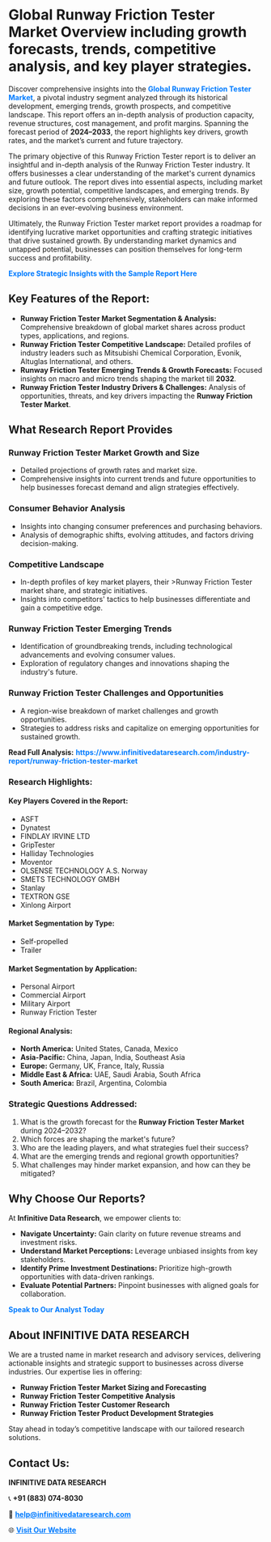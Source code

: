 <h1>Global Runway Friction Tester Market Overview including growth forecasts, trends, competitive analysis, and key player strategies.</h1>
<p>
Discover comprehensive insights into the 
<a href="https://www.infinitivedataresearch.com/industry-report/runway-friction-tester-market" rel="dofollow" style="color: #007BFF; text-decoration: none;"><strong>Global Runway Friction Tester Market</strong></a>, a pivotal industry segment analyzed through its historical development, emerging trends, growth prospects, and competitive landscape. This report offers an in-depth analysis of production capacity, revenue structures, cost management, and profit margins. Spanning the forecast period of <strong>2024–2033</strong>, the report highlights key drivers, growth rates, and the market’s current and future trajectory.
</p>
<p>
The primary objective of this Runway Friction Tester report is to deliver an insightful and in-depth analysis of the Runway Friction Tester industry. It offers businesses a clear understanding of the market's current dynamics and future outlook. The report dives into essential aspects, including market size, growth potential, competitive landscapes, and emerging trends. By exploring these factors comprehensively, stakeholders can make informed decisions in an ever-evolving business environment.
</p>
<p>
Ultimately, the Runway Friction Tester market report provides a roadmap for identifying lucrative market opportunities and crafting strategic initiatives that drive sustained growth. By understanding market dynamics and untapped potential, businesses can position themselves for long-term success and profitability.
</p>
<p>
<a href="https://www.infinitivedataresearch.com/request-sample/reportId=111228" style="color: #007BFF; text-decoration: none;"><strong>Explore Strategic Insights with the Sample Report Here</strong></a>
</p>

<h2>Key Features of the Report:</h2>
<ul>
<li><strong>Runway Friction Tester Market Segmentation & Analysis:</strong> Comprehensive breakdown of global market shares across product types, applications, and regions.</li>
<li><strong>Runway Friction Tester Competitive Landscape:</strong> Detailed profiles of industry leaders such as Mitsubishi Chemical Corporation, Evonik, Altuglas International, and others.</li>
<li><strong>Runway Friction Tester Emerging Trends & Growth Forecasts:</strong> Focused insights on macro and micro trends shaping the market till <strong>2032</strong>.</li>
<li><strong>Runway Friction Tester Industry Drivers & Challenges:</strong> Analysis of opportunities, threats, and key drivers impacting the <strong>Runway Friction Tester Market</strong>.</li>
</ul>

<h2>What Research Report Provides</h2>
<h3>Runway Friction Tester Market Growth and Size</h3>
<ul>
<li>Detailed projections of growth rates and market size.</li>
<li>Comprehensive insights into current trends and future opportunities to help businesses forecast demand and align strategies effectively.</li>
</ul>

<h3>Consumer Behavior Analysis</h3>
<ul>
<li>Insights into changing consumer preferences and purchasing behaviors.</li>
<li>Analysis of demographic shifts, evolving attitudes, and factors driving decision-making.</li>
</ul>

<h3>Competitive Landscape</h3>
<ul>
<li>In-depth profiles of key market players, their >Runway Friction Tester market share, and strategic initiatives.</li>
<li>Insights into competitors' tactics to help businesses differentiate and gain a competitive edge.</li>
</ul>

<h3>Runway Friction Tester Emerging Trends</h3>
<ul>
<li>Identification of groundbreaking trends, including technological advancements and evolving consumer values.</li>
<li>Exploration of regulatory changes and innovations shaping the industry's future.</li>
</ul>

<h3>Runway Friction Tester Challenges and Opportunities</h3>
<ul>
<li>A region-wise breakdown of market challenges and growth opportunities.</li>
<li>Strategies to address risks and capitalize on emerging opportunities for sustained growth.</li>
</ul>
<p><strong>Read Full Analysis:</strong> <a href="https://www.infinitivedataresearch.com/industry-report/runway-friction-tester-market" rel="dofollow" style="color: #007BFF; text-decoration: none;"><strong>https://www.infinitivedataresearch.com/industry-report/runway-friction-tester-market</strong></a></p>
<h3>Research Highlights:</h3>
<h4>Key Players Covered in the Report:</h4>
<ul><li>ASFT</li><li>Dynatest</li><li>FINDLAY IRVINE LTD</li><li>GripTester</li><li>Halliday Technologies</li><li>Moventor</li><li>OLSENSE TECHNOLOGY A.S. Norway</li><li>SMETS TECHNOLOGY GMBH</li><li>Stanlay</li><li>TEXTRON GSE</li><li>Xinlong Airport</li></ul>
<h4>Market Segmentation by Type:</h4>
<ul><li>Self-propelled</li><li>Trailer</li></ul>
<h4>Market Segmentation by Application:</h4>
<ul><li>Personal Airport</li><li>Commercial Airport</li><li>Military Airport</li><li>Runway Friction Tester</li></ul>

<h4>Regional Analysis:</h4>
<ul>
<li><strong>North America:</strong> United States, Canada, Mexico</li>
<li><strong>Asia-Pacific:</strong> China, Japan, India, Southeast Asia</li>
<li><strong>Europe:</strong> Germany, UK, France, Italy, Russia</li>
<li><strong>Middle East & Africa:</strong> UAE, Saudi Arabia, South Africa</li>
<li><strong>South America:</strong> Brazil, Argentina, Colombia</li>
</ul>

<h3>Strategic Questions Addressed:</h3>
<ol>
<li>What is the growth forecast for the <strong>Runway Friction Tester Market</strong> during 2024–2032?</li>
<li>Which forces are shaping the market's future?</li>
<li>Who are the leading players, and what strategies fuel their success?</li>
<li>What are the emerging trends and regional growth opportunities?</li>
<li>What challenges may hinder market expansion, and how can they be mitigated?</li>
</ol>

<h2>Why Choose Our Reports?</h2>
<p>At <strong>Infinitive Data Research</strong>, we empower clients to:</p>
<ul>
<li><strong>Navigate Uncertainty:</strong> Gain clarity on future revenue streams and investment risks.</li>
<li><strong>Understand Market Perceptions:</strong> Leverage unbiased insights from key stakeholders.</li>
<li><strong>Identify Prime Investment Destinations:</strong> Prioritize high-growth opportunities with data-driven rankings.</li>
<li><strong>Evaluate Potential Partners:</strong> Pinpoint businesses with aligned goals for collaboration.</li>
</ul>
<p><a href="https://www.infinitivedataresearch.com/industry-report/runway-friction-tester-market" rel="dofollow" style="color: #007BFF; text-decoration: none;"><strong>Speak to Our Analyst Today</strong></a></p>

<h2>About INFINITIVE DATA RESEARCH</h2>
<p>We are a trusted name in market research and advisory services, delivering actionable insights and strategic support to businesses across diverse industries. Our expertise lies in offering:</p>
<ul>
<li><strong>Runway Friction Tester Market Sizing and Forecasting</strong></li>
<li><strong>Runway Friction Tester Competitive Analysis</strong></li>
<li><strong>Runway Friction Tester Customer Research</strong></li>
<li><strong>Runway Friction Tester Product Development Strategies</strong></li>
</ul>
<p>Stay ahead in today’s competitive landscape with our tailored research solutions.</p>

<h2>Contact Us:</h2>
<p><strong>INFINITIVE DATA RESEARCH</strong></p>
<p>📞 <strong>+91 (883) 074-8030</strong></p>
<p>📧 <strong><a href="mailto:help@infinitivedataresearch.com" style="color: #007BFF;">help@infinitivedataresearch.com</a></strong></p>
<p>🌐 <strong><a href="https://www.infinitivedataresearch.com" rel="dofollow" style="color: #007BFF;">Visit Our Website</a></strong></p>